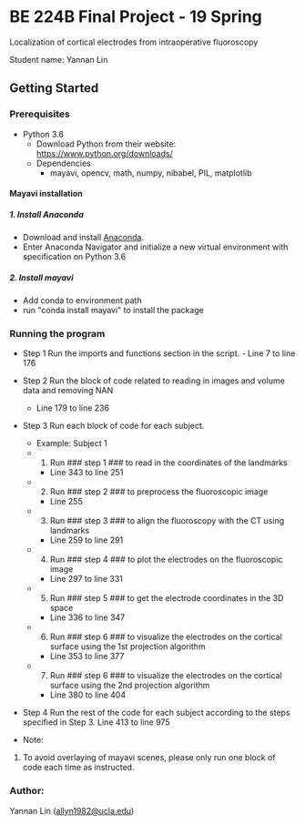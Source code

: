 # BE 224B Final Project - 19 Spring

Localization of cortical electrodes from intraoperative fluoroscopy

Student name: Yannan Lin

## Getting Started

### Prerequisites

- Python 3.6
    - Download Python from their website: https://www.python.org/downloads/
    - Dependencies
        - mayavi, opencv, math, numpy, nibabel, PIL, matplotlib
        
#### Mayavi installation 

##### 1. Install Anaconda
- Download and install [Anaconda](https://www.anaconda.com/download/). 
- Enter Anaconda Navigator and initialize a new virtual environment with specification on Python 3.6
##### 2. Install mayavi
- Add conda to environment path 
- run "conda install mayavi" to install the package

### Running the program
- Step 1
Run the imports and functions section in the script. - Line 7 to line 176

- Step 2
Run the block of code related to reading in images and volume data and removing NAN
    - Line 179 to line 236

- Step 3 
Run each block of code for each subject.
    - Example: Subject 1
    - 1. Run ### step 1 ### to read in the coordinates of the landmarks 
        - Line 343 to line 251
    - 2. Run ### step 2 ### to preprocess the fluoroscopic image
        - Line 255
    - 3. Run ### step 3 ### to align the fluoroscopy with the CT using landmarks 
        - Line 259 to line 291
    - 4. Run ### step 4 ### to plot the electrodes on the fluoroscopic image 
        - Line 297 to line 331
    - 5. Run ### step 5 ### to get the electrode coordinates in the 3D space 
        - Line 336 to line 347
    - 6. Run ### step 6 ### to visualize the electrodes on the cortical surface using the 1st projection algorithm 
        - Line 353 to line 377
    - 7. Run ### step 6 ### to visualize the electrodes on the cortical surface using the 2nd projection algorithm 
        - Line 380 to line 404
         
- Step 4 
 Run the rest of the code for each subject according to the steps specified in Step 3.
 Line 413 to line 975
  
- Note:
1. To avoid overlaying of mayavi scenes, please only run one block of code each time as instructed.

### Author:
Yannan Lin (allyn1982@ucla.edu)

